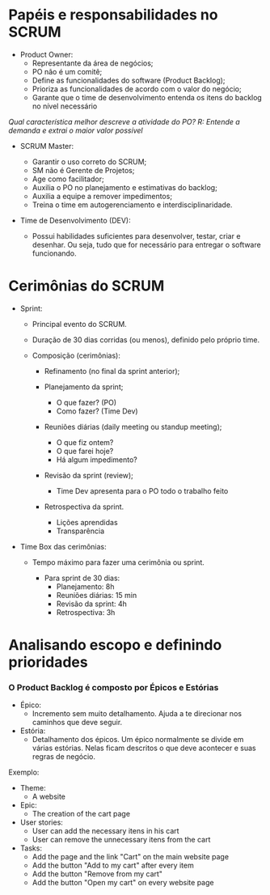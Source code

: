 ﻿
# Papéis e responsabilidades no SCRUM

 - Product Owner:
	 - Representante da área de negócios;
	 - PO não é um comitê;
	 - Define as funcionalidades do software (Product Backlog);
	 - Prioriza as funcionalidades de acordo com o valor do negócio;
	 - Garante que o time de desenvolvimento entenda os itens do backlog no nível necessário

_Qual característica melhor descreve a atividade do PO?_
_R: Entende a demanda e extrai o maior valor possível_

- SCRUM Master:
	- Garantir o uso correto do SCRUM;
	- SM não é Gerente de Projetos;
	- Age como facilitador;
	- Auxilia o PO no planejamento e estimativas do backlog;
	- Auxilia a equipe a remover impedimentos;
	-  Treina o time em autogerenciamento e interdisciplinaridade.
	
 - Time de Desenvolvimento (DEV):
	 - 	Possui habilidades suficientes para desenvolver, testar, criar e desenhar. Ou seja, tudo que for necessário para entregar o software funcionando.

# Cerimônias do SCRUM

-   Sprint:
    -   Principal evento do SCRUM.
    -   Duração de 30 dias corridas (ou menos), definido pelo próprio time.

    -   Composição (cerimônias):
        
        -   Refinamento (no final da sprint anterior);
            
        -   Planejamento da sprint;
            -   O que fazer? (PO)
            -   Como fazer? (Time Dev)
                
        -   Reuniões diárias (daily meeting ou standup meeting);
            
            -   O que fiz ontem?
            -   O que farei hoje?
            -   Há algum impedimento?
                
        -   Revisão da sprint (review);
            -   Time Dev apresenta para o PO todo o trabalho feito
                
        -   Retrospectiva da sprint.
            -   Lições aprendidas  
            -   Transparência
                
-   Time Box das cerimônias:
    
    - Tempo máximo para fazer uma cerimônia ou sprint.
        
        - Para sprint de 30 dias:
            -   Planejamento: 8h
            -   Reuniões diárias: 15 min
            -   Revisão da sprint: 4h
            -   Retrospectiva: 3h
            


# Analisando escopo e definindo prioridades

### O Product Backlog é composto por Épicos e Estórias
- Épico:
	- Incremento sem muito detalhamento. Ajuda a te direcionar nos caminhos que deve seguir.
- Estória:
	- Detalhamento dos épicos. Um épico normalmente se divide em várias estórias. Nelas ficam descritos o que deve acontecer e suas regras de negócio.

Exemplo:
- Theme:
	- A website
- Epic:
	- The creation of the cart page
- User stories:
	- User can add the necessary itens in his cart
	- User can remove the unnecessary itens from the cart
- Tasks:
	- Add the page and the link "Cart" on the main website page
	- Add the button "Add to my cart" after every item
	- Add the button "Remove from my cart"
	- Add the button "Open my cart" on every website page

